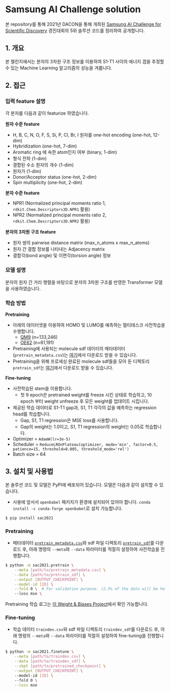 # Samsung AI Challenge solution

본 repository를 통해 2021년 DACON을 통해 개최된 [Samsung AI Challenge for Scientific Discovery](https://dacon.io/competitions/official/235789/overview/description) 경진대회의 5위 솔루션 코드를 정리하여 공개합니다.

## 1. 개요

본 챌린지에서는 분자의 3차원 구조 정보를 이용하여 S1-T1 사이의 에너지 갭을 추정할 수 있는 Machine Learning 알고리즘의 성능을 겨룹니다. 

## 2. 접근

### 입력 feature 설명

각 분자를 다음과 같이 featurize 하였습니다.

**원자 수준 feature**
- H, B, C, N, O, F, S, Si, P, Cl, Br, I 원자를 one-hot encoding (one-hot, 12-dim)
- Hybridization (one-hot, 7-dim)
- Aromatic ring 에 속한 atom인지 여부 (binary, 1-dim)
- 형식 전하 (1-dim)
- 결합된 수소 원자의 개수 (1-dim)
- 원자가 (1-dim)
- Donor/Acceptor status (one-hot, 2-dim)
- Spin multiplicity (one-hot, 2-dim)

**분자 수준 feature**
- NPR1 (Normalized principal moments ratio 1, `rdkit.Chem.Descriptors3D.NPR1` 활용)
- NPR2 (Normalized principal monents ratio 2, `rdkit.Chem.Descriptors3D.NPR2` 활용)

**분자의 3차원 구조 feature**
- 원자 쌍의 pairwise distance matrix (max_n_atoms x max_n_atoms)
- 원자 간 결합 정보를 나타내는 Adjacency matrix
- 결합각(bond angle) 및 이면각(torsion angle) 정보

### 모델 설명

분자의 원자 간 거리 행렬을 바탕으로 분자의 3차원 구조를 반영한 Transformer 모델을 사용하였습니다.

### 학습 방법

**Pretraining**
- 아래의 데이터셋을 이용하여 HOMO 및 LUMO를 예측하는 멀티태스크 사전학습을 수행합니다.
    - [QM9](http://quantum-machine.org/datasets/) (n=133,246)
    - [OE62](https://www.nature.com/articles/s41597-020-0385-y) (n=61,191)
- Pretraining에 사용되는 molecule sdf 데이터의 메타데이터(`pretrain_metadata.csv`)는 [여기](https://dohlee-bioinfo.sgp1.digitaloceanspaces.com/sac2021-data/pretrain_metadata.csv)에서 다운로드 받을 수 있습니다. 
- Pretraining을 위해 프로세싱 완료된 molecule sdf들을 모아 둔 디렉토리 `pretrain_sdf`는 [여기](https://dohlee-bioinfo.sgp1.digitaloceanspaces.com/sac2021-data/pretrain_sdf.tar.gz)에서 다운로드 받을 수 있습니다.

**Fine-tuning**
- 사전학습된 stem을 이용합니다.
    - 첫 9 epoch은 pretrained weight를 freeze 시킨 상태로 학습하고, 10 epoch 부터 weight unfreeze 후 모든 weight를 업데이트 시킵니다.
- 제공된 학습 데이터로 S1-T1 gap과, S1, T1 각각의 값을 예측하는 regression head를 학습합니다.
    - Gap, S1, T1 regression은 MSE loss를 사용합니다.
    - Gap의 weight는 1.0이고, S1, T1 regression의 weight는 0.05로 학습합니다.
- Optimizer = `AdamW(lr=3e-5)`
- Scheduler = `ReduceLROnPlateau(optimizer, mode='min', factor=0.5, patience=15, threshold=0.005, threshold_mode='rel')`
- Batch size = 64

## 3. 설치 및 사용법
본 솔루션 코드 및 모델은 PyPI에 배포되어 있습니다. 모델은 다음과 같이 설치할 수 있습니다.
- 사용에 앞서서 `openbabel` 패키지가 환경에 설치되어 있어야 합니다. `conda install -c conda-forge openbabel`로 설치 가능합니다.

```bash
$ pip install sac2021
```

### Pretraining

- 메타데이터 [`pretrain_metadata.csv`](https://dohlee-bioinfo.sgp1.digitaloceanspaces.com/sac2021-data/pretrain_metadata.csv)와 sdf 파일 디렉토리 [`pretrain_sdf`](https://dohlee-bioinfo.sgp1.digitaloceanspaces.com/sac2021-data/pretrain_sdf.tar.gz)를 다운로드 후, 아래 명령의 `--meta`와 `--data` 파라미터를 적절히 설정하여 사전학습을 진행합니다.

```bash
$ python -m sac2021.pretrain \
    --meta [path/to/pretrain_metadata.csv] \
    --data [path/to/pretrain_sdf] \
    --output [OUTPUT_CHECKPOINT] \
    --model-id [ID] \
    --fold 0 \  # For validation purpose. (2.5% of the data will be held out)
    --loss mse \
```

Pretraining 학습 로그는 [이 Weight & Biases Project](https://wandb.ai/dohlee/sac-solution?workspace=user-dohlee)에서 확인 가능합니다.

### Fine-tuning
- 학습 데이터 `traindev.csv`와 sdf 파일 디렉토리 `traindev_sdf`를 다운로드 후, 아래 명령의 `--meta`와 `--data` 파라미터를 적절히 설정하여 fine-tuning을 진행합니다.
```bash
$ python -m sac2021.finetune \
    --meta [path/to/traindev.csv] \
    --data [path/to/traindev_sdf] \
    --ckpt [path/to/pretrained_checkpoint] \
    --output [OUTPUT_CHECKPOINT] \ 
    --model-id [ID] \ 
    --fold 0 \
    --loss mse
```
